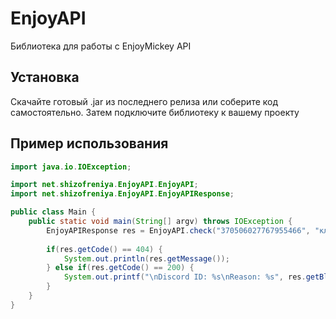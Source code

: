 # EnjoyAPI
Библиотека для работы с EnjoyMickey API

## Установка

Скачайте готовый .jar из последнего релиза или соберите код самостоятельно. Затем подключите библиотеку к вашему проекту

## Пример использования
```java
import java.io.IOException;

import net.shizofreniya.EnjoyAPI.EnjoyAPI;
import net.shizofreniya.EnjoyAPI.EnjoyAPIResponse;

public class Main {
	public static void main(String[] argv) throws IOException {
		EnjoyAPIResponse res = EnjoyAPI.check("370506027767955466", "ключ");
		
		if(res.getCode() == 404) {
			System.out.println(res.getMessage());
		} else if(res.getCode() == 200) {
			System.out.printf("\nDiscord ID: %s\nReason: %s", res.getBlacklisted().getDiscordId(), res.getBlacklisted().getReason());
		}
	}
}
```

